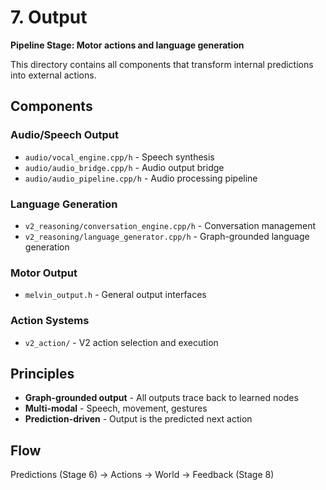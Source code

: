 # 7. Output

**Pipeline Stage: Motor actions and language generation**

This directory contains all components that transform internal predictions into external actions.

## Components

### Audio/Speech Output
- `audio/vocal_engine.cpp/h` - Speech synthesis
- `audio/audio_bridge.cpp/h` - Audio output bridge
- `audio/audio_pipeline.cpp/h` - Audio processing pipeline

### Language Generation
- `v2_reasoning/conversation_engine.cpp/h` - Conversation management
- `v2_reasoning/language_generator.cpp/h` - Graph-grounded language generation

### Motor Output
- `melvin_output.h` - General output interfaces

### Action Systems
- `v2_action/` - V2 action selection and execution

## Principles
- **Graph-grounded output** - All outputs trace back to learned nodes
- **Multi-modal** - Speech, movement, gestures
- **Prediction-driven** - Output is the predicted next action

## Flow
Predictions (Stage 6) → Actions → World → Feedback (Stage 8)

